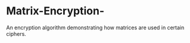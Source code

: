 # Matrix-Encryption-
An encryption algorithm demonstrating how matrices are used in certain ciphers.
